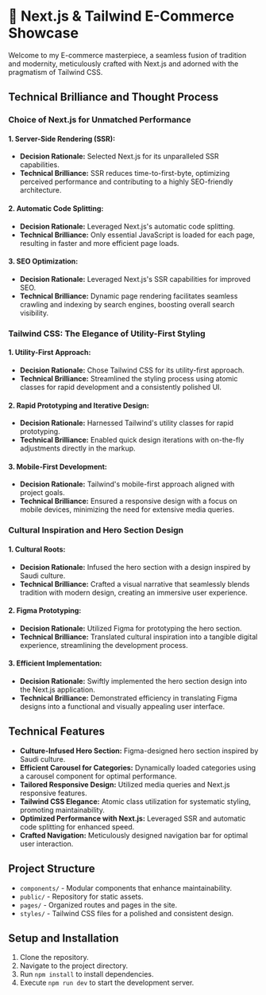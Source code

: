 # 🚀 Next.js & Tailwind E-Commerce Showcase

Welcome to my E-commerce masterpiece, a seamless fusion of tradition and modernity, meticulously crafted with Next.js and adorned with the pragmatism of Tailwind CSS.

## Technical Brilliance and Thought Process

### Choice of Next.js for Unmatched Performance

#### 1. **Server-Side Rendering (SSR):**

- **Decision Rationale:** Selected Next.js for its unparalleled SSR capabilities.
- **Technical Brilliance:** SSR reduces time-to-first-byte, optimizing perceived performance and contributing to a highly SEO-friendly architecture.

#### 2. **Automatic Code Splitting:**

- **Decision Rationale:** Leveraged Next.js's automatic code splitting.
- **Technical Brilliance:** Only essential JavaScript is loaded for each page, resulting in faster and more efficient page loads.

#### 3. **SEO Optimization:**

- **Decision Rationale:** Leveraged Next.js's SSR capabilities for improved SEO.
- **Technical Brilliance:** Dynamic page rendering facilitates seamless crawling and indexing by search engines, boosting overall search visibility.

### Tailwind CSS: The Elegance of Utility-First Styling

#### 1. **Utility-First Approach:**

- **Decision Rationale:** Chose Tailwind CSS for its utility-first approach.
- **Technical Brilliance:** Streamlined the styling process using atomic classes for rapid development and a consistently polished UI.

#### 2. **Rapid Prototyping and Iterative Design:**

- **Decision Rationale:** Harnessed Tailwind's utility classes for rapid prototyping.
- **Technical Brilliance:** Enabled quick design iterations with on-the-fly adjustments directly in the markup.

#### 3. **Mobile-First Development:**

- **Decision Rationale:** Tailwind's mobile-first approach aligned with project goals.
- **Technical Brilliance:** Ensured a responsive design with a focus on mobile devices, minimizing the need for extensive media queries.

### Cultural Inspiration and Hero Section Design

#### 1. **Cultural Roots:**

- **Decision Rationale:** Infused the hero section with a design inspired by Saudi culture.
- **Technical Brilliance:** Crafted a visual narrative that seamlessly blends tradition with modern design, creating an immersive user experience.

#### 2. **Figma Prototyping:**

- **Decision Rationale:** Utilized Figma for prototyping the hero section.
- **Technical Brilliance:** Translated cultural inspiration into a tangible digital experience, streamlining the development process.

#### 3. **Efficient Implementation:**

- **Decision Rationale:** Swiftly implemented the hero section design into the Next.js application.
- **Technical Brilliance:** Demonstrated efficiency in translating Figma designs into a functional and visually appealing user interface.

## Technical Features

- **Culture-Infused Hero Section:** Figma-designed hero section inspired by Saudi culture.
- **Efficient Carousel for Categories:** Dynamically loaded categories using a carousel component for optimal performance.
- **Tailored Responsive Design:** Utilized media queries and Next.js responsive features.
- **Tailwind CSS Elegance:** Atomic class utilization for systematic styling, promoting maintainability.
- **Optimized Performance with Next.js:** Leveraged SSR and automatic code splitting for enhanced speed.
- **Crafted Navigation:** Meticulously designed navigation bar for optimal user interaction.

## Project Structure

- `components/` - Modular components that enhance maintainability.
- `public/` - Repository for static assets.
- `pages/` - Organized routes and pages in the site.
- `styles/` - Tailwind CSS files for a polished and consistent design.

## Setup and Installation

1. Clone the repository.
2. Navigate to the project directory.
3. Run `npm install` to install dependencies.
4. Execute `npm run dev` to start the development server.
